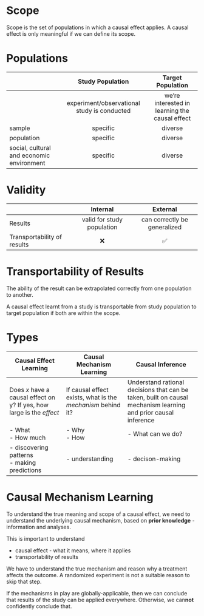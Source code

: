 # Scope

Scope is the set of populations in which a causal effect applies. A causal effect is only meaningful if we can define its scope.

# Populations

|                                           |              Study Population               |               Target Population                |
| ----------------------------------------- | :-----------------------------------------: | :--------------------------------------------: |
|                                           | experiment/observational study is conducted | we’re interested in learning the causal effect |
| sample                                    |                  specific                   |                    diverse                     |
| population                                |                  specific                   |                    diverse                     |
| social, cultural and economic environment |                  specific                   |                    diverse                     |

# Validity

|                             |          Internal          |           External           |
| --------------------------- | :------------------------: | :--------------------------: |
| Results                     | valid for study population | can correctly be generalized |
| Transportability of results |             ❌              |              ✅               |

# Transportability of Results

The ability of the result can be extrapolated correctly from one population to another.

A causal effect learnt from a study is transportable from study population to target population if both are within the scope.

# Types

| Causal Effect Learning                                       | Causal Mechanism Learning                                   | Causal Inference                                             |
| ------------------------------------------------------------ | ----------------------------------------------------------- | ------------------------------------------------------------ |
| Does $x$ have a causal effect on y? If yes, how large is the *effect* | If causal effect exists, what is the *mechanism* behind it? | Understand rational decisions that can be taken, built on causal mechanism learning and prior causal inference |
| - What<br />- How much                                       | - Why<br/>- How                                             | - What can we do?                                            |
| - discovering patterns<br />- making predictions             | - understanding                                             | - decison-making                                             |

# Causal Mechanism Learning

To understand the true meaning and scope of a causal effect, we need to understand the underlying causal mechanism, based on **prior knowledge** - information and analyses.

This is important to understand

- causal effect - what it means, where it applies
- transportability of results

We have to understand the true mechanism and reason why a treatment affects the outcome. A randomized experiment is not a suitable reason to skip that step.

If the mechanisms in play are globally-applicable, then we can conclude that results of the study can be applied everywhere. Otherwise, we can**not** confidently conclude that.
